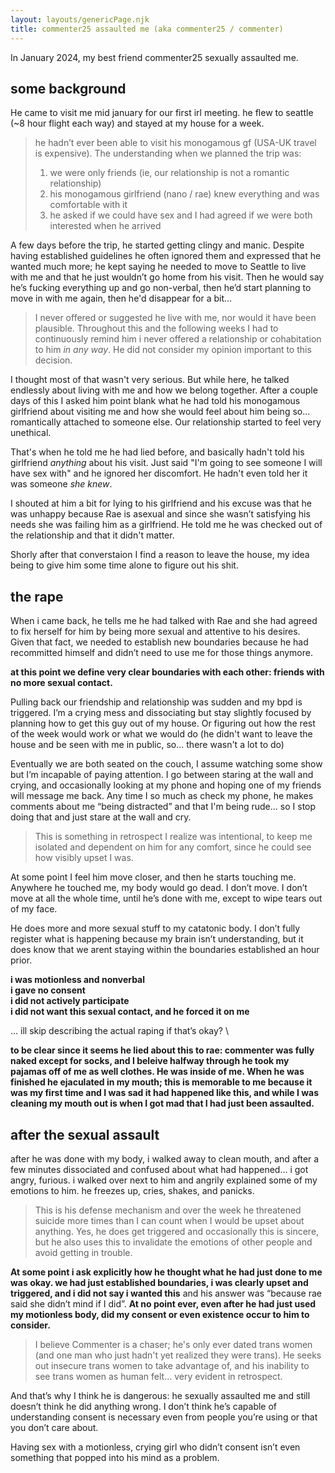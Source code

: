 ```yaml
---
layout: layouts/genericPage.njk
title: commenter25 assaulted me (aka commenter25 / commenter)
---
```

In January 2024, my best friend commenter25 sexually assaulted me.

## some background

He came to visit me mid january for our first irl meeting. he flew to seattle (~8 hour flight each way)  and stayed at my house for a week. 

> he hadn’t ever been able to visit his monogamous gf (USA-UK travel is expensive). The understanding when we planned the trip was:
> 1. we were only friends (ie, our relationship is not a romantic relationship)
> 2. his monogamous girlfriend (nano / rae) knew everything and was comfortable with it
> 3. he asked if we could have sex and I had agreed if we were both interested when he arrived

A few days before the trip, he started getting clingy and manic. Despite having established guidelines he often ignored them and expressed that he wanted much more; he kept saying he needed to move to Seattle to live with me and that he just wouldn’t go home from his visit. Then he would say he’s fucking everything up and go non-verbal, then he’d start planning to move in with me again, then he'd disappear for a bit...

> I never offered or suggested he live with me, nor would it have been plausible. Throughout this and the following weeks I had to continuously remind him i never offered a relationship or cohabitation to him *in any way*. He did not consider my opinion important to this decision.

I thought most of that wasn't very serious. But while here, he talked endlessly about living with me and how we belong together. After a couple days of this I asked him point blank what he had told his monogamous girlfriend about visiting me and how she would feel about him being so... romantically attached to someone else. Our relationship started to feel very unethical.

That's when he told me he had lied before, and basically hadn't told his girlfriend *anything* about his visit. Just said "I'm going to see someone I will have sex with" and he ignored her discomfort. He hadn't even told her it was someone *she knew*.

I shouted at him a bit for lying to his girlfriend and his excuse was that he was unhappy because Rae is asexual and since she wasn’t satisfying his needs she was failing him as a girlfriend. He told me he was checked out of the relationship and that it didn't matter.

Shorly after that converstaion I find a reason to leave the house, my idea being to give him some time alone to figure out his shit.

## the rape

When i came back, he tells me he had talked with Rae and she had agreed to fix herself for him by being more sexual and attentive to his desires. Given that fact, we needed to establish new boundaries because he had recommitted himself and didn’t need to use me for those things anymore.

**at this point we define very clear boundaries with each other: friends with no more sexual contact.**

Pulling back our friendship and relationship was sudden and my bpd is triggered. I’m a crying mess and dissociating but stay slightly focused by planning how to get this guy out of my house. Or figuring out how the rest of the week would work or what we would do (he didn't want to leave the house and be seen with me in public, so... there wasn't a lot to do)

Eventually we are both seated on the couch, I assume watching some show but I’m incapable of paying attention. I go between staring at the wall and crying, and occasionally looking at my phone and hoping one of my friends will message me back. Any time I so much as check my phone, he makes comments about me “being distracted” and that I'm being rude... so I stop doing that and just stare at the wall and cry.

> This is something in retrospect I realize was intentional, to keep me isolated and dependent on him for any comfort, since he could see how visibly upset I was.

At some point I feel him move closer, and then he starts touching me. Anywhere he touched me, my body would go dead. I don’t move. I don’t move at all the whole time, until he’s done with me, except to wipe tears out of my face.

He does more and more sexual stuff to my catatonic body. I don’t fully register what is happening because my brain isn’t understanding, but it does know that we arent staying within the boundaries established an hour prior.

**i was motionless and nonverbal \
i gave no consent \
i did not actively participate \
i did not want this sexual contact, and he forced it on me**

… ill skip describing the actual raping if that’s okay? \

**to be clear since it seems he lied about this to rae: commenter was fully naked except for socks, and I beleive halfway through he took my pajamas off of me as well clothes. He was inside of me. When he was finished he ejaculated in my mouth; this is memorable to me because it was my first time and I was sad it had happened like this, and while I was cleaning my mouth out is when I got mad that I had just been assaulted.**


## after the sexual assault ##

after he was done with my body, i walked away to clean mouth, and after a few minutes dissociated and confused about what had happened…  i got angry, furious. i walked over next to him and angrily explained some of my emotions to him. he freezes up, cries, shakes, and panicks.

> This is his defense mechanism and over the week he threatened suicide more times than I can count when I would be upset about anything. Yes, he does get triggered and occasionally this is sincere, but he also uses this to invalidate the emotions of other people and avoid getting in trouble.

**At some point i ask explicitly how he thought what he had just done to me was okay. we had just established boundaries, i was clearly upset and triggered, and i did not say i wanted this**  and his answer was “because rae said she didn’t mind if I did”. **At no point ever, even after he had just used my motionless body, did my consent or even existence occur to him to consider.**

> I believe Commenter is a chaser; he's only ever dated trans women (and one man who just hadn't yet realized they were trans). He seeks out insecure trans women to take advantage of, and his inability to see trans women as human felt… very evident in retrospect.

And that’s why I think he is dangerous: he sexually assaulted me and still doesn’t think he did anything wrong. I don’t think he’s capable of understanding consent is necessary even from people you’re using or that you don’t care about. 

Having sex with a motionless, crying girl who didn’t consent  isn’t even something that popped into his mind as a problem.
